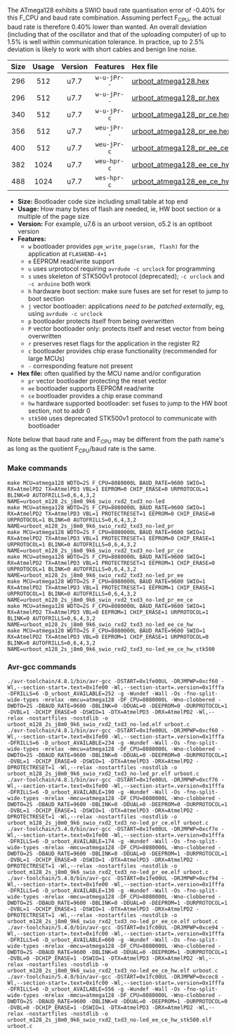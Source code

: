 The ATmega128 exhibits a SWIO baud rate quantisation error of -0.40% for this F_CPU and baud rate combination. Assuming perfect F<sub>CPU</sub>, the actual baud rate is therefore 0.40% lower than wanted. An overall deviation (including that of the oscillator and that of the uploading computer) of up to 1.5% is well within communication tolerance. In practice, up to 2.5% deviation is likely to work with short cables and benign line noise.

|Size|Usage|Version|Features|Hex file|
|:-:|:-:|:-:|:-:|:--|
|296|512|u7.7|`w-u-jPr--`|[urboot_atmega128.hex](https://raw.githubusercontent.com/stefanrueger/urboot.hex/main/cores/megacore/atmega128/watchdog_2_s/internal_oscillator/1010000_hz/1200_baud/uart1_rxd2_txd3/no-led/urboot_atmega128.hex)|
|296|512|u7.7|`w-u-jPr--`|[urboot_atmega128_pr.hex](https://raw.githubusercontent.com/stefanrueger/urboot.hex/main/cores/megacore/atmega128/watchdog_2_s/internal_oscillator/1010000_hz/1200_baud/uart1_rxd2_txd3/no-led/urboot_atmega128_pr.hex)|
|340|512|u7.7|`w-u-jPr-c`|[urboot_atmega128_pr_ce.hex](https://raw.githubusercontent.com/stefanrueger/urboot.hex/main/cores/megacore/atmega128/watchdog_2_s/internal_oscillator/1010000_hz/1200_baud/uart1_rxd2_txd3/no-led/urboot_atmega128_pr_ce.hex)|
|356|512|u7.7|`weu-jPr--`|[urboot_atmega128_pr_ee.hex](https://raw.githubusercontent.com/stefanrueger/urboot.hex/main/cores/megacore/atmega128/watchdog_2_s/internal_oscillator/1010000_hz/1200_baud/uart1_rxd2_txd3/no-led/urboot_atmega128_pr_ee.hex)|
|400|512|u7.7|`weu-jPr-c`|[urboot_atmega128_pr_ee_ce.hex](https://raw.githubusercontent.com/stefanrueger/urboot.hex/main/cores/megacore/atmega128/watchdog_2_s/internal_oscillator/1010000_hz/1200_baud/uart1_rxd2_txd3/no-led/urboot_atmega128_pr_ee_ce.hex)|
|382|1024|u7.7|`weu-hpr-c`|[urboot_atmega128_ee_ce_hw.hex](https://raw.githubusercontent.com/stefanrueger/urboot.hex/main/cores/megacore/atmega128/watchdog_2_s/internal_oscillator/1010000_hz/1200_baud/uart1_rxd2_txd3/no-led/urboot_atmega128_ee_ce_hw.hex)|
|488|1024|u7.7|`wes-hpr-c`|[urboot_atmega128_ee_ce_hw_stk500.hex](https://raw.githubusercontent.com/stefanrueger/urboot.hex/main/cores/megacore/atmega128/watchdog_2_s/internal_oscillator/1010000_hz/1200_baud/uart1_rxd2_txd3/no-led/urboot_atmega128_ee_ce_hw_stk500.hex)|

- **Size:** Bootloader code size including small table at top end
- **Usage:** How many bytes of flash are needed, ie, HW boot section or a multiple of the page size
- **Version:** For example, u7.6 is an urboot version, o5.2 is an optiboot version
- **Features:**
  + `w` bootloader provides `pgm_write_page(sram, flash)` for the application at `FLASHEND-4+1`
  + `e` EEPROM read/write support
  + `u` uses urprotocol requiring `avrdude -c urclock` for programming
  + `s` uses skeleton of STK500v1 protocol (deprecated); `-c urclock` and `-c arduino` both work
  + `h` hardware boot section: make sure fuses are set for reset to jump to boot section
  + `j` vector bootloader: applications *need to be patched externally*, eg, using `avrdude -c urclock`
  + `p` bootloader protects itself from being overwritten
  + `P` vector bootloader only: protects itself and reset vector from being overwritten
  + `r` preserves reset flags for the application in the register R2
  + `c` bootloader provides chip erase functionality (recommended for large MCUs)
  + `-` corresponding feature not present
- **Hex file:** often qualified by the MCU name and/or configuration
  + `pr` vector bootloader protecting the reset vector
  + `ee` bootloader supports EEPROM read/write
  + `ce` bootloader provides a chip erase command
  + `hw` hardware supported bootloader: set fuses to jump to the HW boot section, not to addr 0
  + `stk500` uses deprecated STK500v1 protocol to communicate with bootloader


Note below that baud rate and F<sub>CPU</sub> may be different from the path name's as long as the quotient F<sub>CPU</sub>/baud rate is the same.

### Make commands
```
make MCU=atmega128 WDTO=2S F_CPU=8080000L BAUD_RATE=9600 SWIO=1 RX=AtmelPD2 TX=AtmelPD3 VBL=1 EEPROM=0 CHIP_ERASE=0 URPROTOCOL=1 BLINK=0 AUTOFRILLS=0,6,4,3,2 NAME=urboot_m128_2s_j8m0_9k6_swio_rxd2_txd3_no-led
make MCU=atmega128 WDTO=2S F_CPU=8080000L BAUD_RATE=9600 SWIO=1 RX=AtmelPD2 TX=AtmelPD3 VBL=1 PROTECTRESET=1 EEPROM=0 CHIP_ERASE=0 URPROTOCOL=1 BLINK=0 AUTOFRILLS=0,6,4,3,2 NAME=urboot_m128_2s_j8m0_9k6_swio_rxd2_txd3_no-led_pr
make MCU=atmega128 WDTO=2S F_CPU=8080000L BAUD_RATE=9600 SWIO=1 RX=AtmelPD2 TX=AtmelPD3 VBL=1 PROTECTRESET=1 EEPROM=0 CHIP_ERASE=1 URPROTOCOL=1 BLINK=0 AUTOFRILLS=0,6,4,3,2 NAME=urboot_m128_2s_j8m0_9k6_swio_rxd2_txd3_no-led_pr_ce
make MCU=atmega128 WDTO=2S F_CPU=8080000L BAUD_RATE=9600 SWIO=1 RX=AtmelPD2 TX=AtmelPD3 VBL=1 PROTECTRESET=1 EEPROM=1 CHIP_ERASE=0 URPROTOCOL=1 BLINK=0 AUTOFRILLS=0,6,4,3,2 NAME=urboot_m128_2s_j8m0_9k6_swio_rxd2_txd3_no-led_pr_ee
make MCU=atmega128 WDTO=2S F_CPU=8080000L BAUD_RATE=9600 SWIO=1 RX=AtmelPD2 TX=AtmelPD3 VBL=1 PROTECTRESET=1 EEPROM=1 CHIP_ERASE=1 URPROTOCOL=1 BLINK=0 AUTOFRILLS=0,6,4,3,2 NAME=urboot_m128_2s_j8m0_9k6_swio_rxd2_txd3_no-led_pr_ee_ce
make MCU=atmega128 WDTO=2S F_CPU=8080000L BAUD_RATE=9600 SWIO=1 RX=AtmelPD2 TX=AtmelPD3 VBL=0 EEPROM=1 CHIP_ERASE=1 URPROTOCOL=1 BLINK=0 AUTOFRILLS=0,6,4,3,2 NAME=urboot_m128_2s_j8m0_9k6_swio_rxd2_txd3_no-led_ee_ce_hw
make MCU=atmega128 WDTO=2S F_CPU=8080000L BAUD_RATE=9600 SWIO=1 RX=AtmelPD2 TX=AtmelPD3 VBL=0 EEPROM=1 CHIP_ERASE=1 URPROTOCOL=0 BLINK=0 AUTOFRILLS=0,6,4,3,2 NAME=urboot_m128_2s_j8m0_9k6_swio_rxd2_txd3_no-led_ee_ce_hw_stk500
```

### Avr-gcc commands
```
./avr-toolchain/4.8.1/bin/avr-gcc -DSTART=0x1fe00UL -DRJMPWP=0xcf60 -Wl,--section-start=.text=0x1fe00 -Wl,--section-start=.version=0x1fffa -DFRILLS=6 -D_urboot_AVAILABLE=252 -g -Wundef -Wall -Os -fno-split-wide-types -mrelax -mmcu=atmega128 -DF_CPU=8080000L -Wno-clobbered -DWDTO=2S -DBAUD_RATE=9600 -DBLINK=0 -DDUAL=0 -DEEPROM=0 -DURPROTOCOL=1 -DVBL=1 -DCHIP_ERASE=0 -DSWIO=1 -DTX=AtmelPD3 -DRX=AtmelPD2 -Wl,--relax -nostartfiles -nostdlib -o urboot_m128_2s_j8m0_9k6_swio_rxd2_txd3_no-led.elf urboot.c
./avr-toolchain/4.8.1/bin/avr-gcc -DSTART=0x1fe00UL -DRJMPWP=0xcf60 -Wl,--section-start=.text=0x1fe00 -Wl,--section-start=.version=0x1fffa -DFRILLS=6 -D_urboot_AVAILABLE=234 -g -Wundef -Wall -Os -fno-split-wide-types -mrelax -mmcu=atmega128 -DF_CPU=8080000L -Wno-clobbered -DWDTO=2S -DBAUD_RATE=9600 -DBLINK=0 -DDUAL=0 -DEEPROM=0 -DURPROTOCOL=1 -DVBL=1 -DCHIP_ERASE=0 -DSWIO=1 -DTX=AtmelPD3 -DRX=AtmelPD2 -DPROTECTRESET=1 -Wl,--relax -nostartfiles -nostdlib -o urboot_m128_2s_j8m0_9k6_swio_rxd2_txd3_no-led_pr.elf urboot.c
./avr-toolchain/4.8.1/bin/avr-gcc -DSTART=0x1fe00UL -DRJMPWP=0xcf76 -Wl,--section-start=.text=0x1fe00 -Wl,--section-start=.version=0x1fffa -DFRILLS=6 -D_urboot_AVAILABLE=190 -g -Wundef -Wall -Os -fno-split-wide-types -mrelax -mmcu=atmega128 -DF_CPU=8080000L -Wno-clobbered -DWDTO=2S -DBAUD_RATE=9600 -DBLINK=0 -DDUAL=0 -DEEPROM=0 -DURPROTOCOL=1 -DVBL=1 -DCHIP_ERASE=1 -DSWIO=1 -DTX=AtmelPD3 -DRX=AtmelPD2 -DPROTECTRESET=1 -Wl,--relax -nostartfiles -nostdlib -o urboot_m128_2s_j8m0_9k6_swio_rxd2_txd3_no-led_pr_ce.elf urboot.c
./avr-toolchain/5.4.0/bin/avr-gcc -DSTART=0x1fe00UL -DRJMPWP=0xcf7e -Wl,--section-start=.text=0x1fe00 -Wl,--section-start=.version=0x1fffa -DFRILLS=6 -D_urboot_AVAILABLE=174 -g -Wundef -Wall -Os -fno-split-wide-types -mrelax -mmcu=atmega128 -DF_CPU=8080000L -Wno-clobbered -DWDTO=2S -DBAUD_RATE=9600 -DBLINK=0 -DDUAL=0 -DEEPROM=1 -DURPROTOCOL=1 -DVBL=1 -DCHIP_ERASE=0 -DSWIO=1 -DTX=AtmelPD3 -DRX=AtmelPD2 -DPROTECTRESET=1 -Wl,--relax -nostartfiles -nostdlib -o urboot_m128_2s_j8m0_9k6_swio_rxd2_txd3_no-led_pr_ee.elf urboot.c
./avr-toolchain/5.4.0/bin/avr-gcc -DSTART=0x1fe00UL -DRJMPWP=0xcf94 -Wl,--section-start=.text=0x1fe00 -Wl,--section-start=.version=0x1fffa -DFRILLS=6 -D_urboot_AVAILABLE=130 -g -Wundef -Wall -Os -fno-split-wide-types -mrelax -mmcu=atmega128 -DF_CPU=8080000L -Wno-clobbered -DWDTO=2S -DBAUD_RATE=9600 -DBLINK=0 -DDUAL=0 -DEEPROM=1 -DURPROTOCOL=1 -DVBL=1 -DCHIP_ERASE=1 -DSWIO=1 -DTX=AtmelPD3 -DRX=AtmelPD2 -DPROTECTRESET=1 -Wl,--relax -nostartfiles -nostdlib -o urboot_m128_2s_j8m0_9k6_swio_rxd2_txd3_no-led_pr_ee_ce.elf urboot.c
./avr-toolchain/5.4.0/bin/avr-gcc -DSTART=0x1fc00UL -DRJMPWP=0xce94 -Wl,--section-start=.text=0x1fc00 -Wl,--section-start=.version=0x1fffa -DFRILLS=6 -D_urboot_AVAILABLE=660 -g -Wundef -Wall -Os -fno-split-wide-types -mrelax -mmcu=atmega128 -DF_CPU=8080000L -Wno-clobbered -DWDTO=2S -DBAUD_RATE=9600 -DBLINK=0 -DDUAL=0 -DEEPROM=1 -DURPROTOCOL=1 -DVBL=0 -DCHIP_ERASE=1 -DSWIO=1 -DTX=AtmelPD3 -DRX=AtmelPD2 -Wl,--relax -nostartfiles -nostdlib -o urboot_m128_2s_j8m0_9k6_swio_rxd2_txd3_no-led_ee_ce_hw.elf urboot.c
./avr-toolchain/5.4.0/bin/avr-gcc -DSTART=0x1fc00UL -DRJMPWP=0xcec8 -Wl,--section-start=.text=0x1fc00 -Wl,--section-start=.version=0x1fffa -DFRILLS=6 -D_urboot_AVAILABLE=556 -g -Wundef -Wall -Os -fno-split-wide-types -mrelax -mmcu=atmega128 -DF_CPU=8080000L -Wno-clobbered -DWDTO=2S -DBAUD_RATE=9600 -DBLINK=0 -DDUAL=0 -DEEPROM=1 -DURPROTOCOL=0 -DVBL=0 -DCHIP_ERASE=1 -DSWIO=1 -DTX=AtmelPD3 -DRX=AtmelPD2 -Wl,--relax -nostartfiles -nostdlib -o urboot_m128_2s_j8m0_9k6_swio_rxd2_txd3_no-led_ee_ce_hw_stk500.elf urboot.c
```

